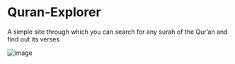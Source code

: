 # Quran-Explorer
A simple site through which you can search for any surah of the Qur’an and find out its verses

![image](https://user-images.githubusercontent.com/124036384/229396010-be1b4faa-3404-4030-b93c-c9b33b8b8a30.png)
